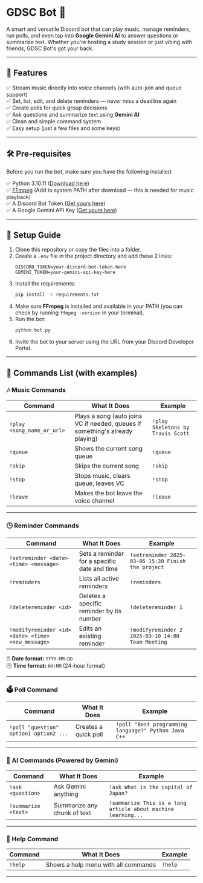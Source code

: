 
# GDSC Bot 🎉  
A smart and versatile Discord bot that can play music, manage reminders, run polls, and even tap into **Google Gemini AI** to answer questions or summarize text. Whether you're hosting a study session or just vibing with friends, GDSC Bot's got your back.

---

## 🚀 Features
✅ Stream music directly into voice channels (with auto-join and queue support)  
✅ Set, list, edit, and delete reminders — never miss a deadline again  
✅ Create polls for quick group decisions  
✅ Ask questions and summarize text using **Gemini AI**  
✅ Clean and simple command system  
✅ Easy setup (just a few files and some keys)  

---

## 🛠️ Pre-requisites
Before you run the bot, make sure you have the following installed:

✅ Python 3.10.11 ([Download here](https://www.python.org/downloads/release/python-31011/))  
✅ [FFmpeg](https://ffmpeg.org/download.html) (Add to system PATH after download — this is needed for music playback)  
✅ A Discord Bot Token ([Get yours here](https://discord.com/developers/applications))  
✅ A Google Gemini API Key ([Get yours here](https://ai.google.dev/))  

---

## 📂 Setup Guide
1. Clone this repository or copy the files into a folder.  
2. Create a `.env` file in the project directory and add these 2 lines:
    ```
    DISCORD_TOKEN=your-discord-bot-token-here
    GEMINI_TOKEN=your-gemini-api-key-here
    ```
3. Install the requirements:
    ```bash
    pip install -r requirements.txt
    ```
4. Make sure **FFmpeg** is installed and available in your PATH (you can check by running `ffmpeg -version` in your terminal).  
5. Run the bot:
    ```bash
    python bot.py
    ```
6. Invite the bot to your server using the URL from your Discord Developer Portal.

---

## 💬 Commands List (with examples)

### 🎶 Music Commands
| Command | What It Does | Example |
|---|---|---|
| `!play <song_name_or_url>` | Plays a song (auto joins VC if needed, queues if something's already playing) | `!play Skeletons by Travis Scott` |
| `!queue` | Shows the current song queue | `!queue` |
| `!skip` | Skips the current song | `!skip` |
| `!stop` | Stops music, clears queue, leaves VC | `!stop` |
| `!leave` | Makes the bot leave the voice channel | `!leave` |

---

### 🕒 Reminder Commands
| Command | What It Does | Example |
|---|---|---|
| `!setreminder <date> <time> <message>` | Sets a reminder for a specific date and time | `!setreminder 2025-03-06 15:30 Finish the project` |
| `!reminders` | Lists all active reminders | `!reminders` |
| `!deletereminder <id>` | Deletes a specific reminder by its number | `!deletereminder 1` |
| `!modifyreminder <id> <date> <time> <new_message>` | Edits an existing reminder | `!modifyreminder 2 2025-03-10 14:00 Team Meeting` |

⏰ **Date format:** `YYYY-MM-DD`  
🕒 **Time format:** `HH:MM` (24-hour format)

---

### 🗳️ Poll Command
| Command | What It Does | Example |
|---|---|---|
| `!poll "question" option1 option2 ...` | Creates a quick poll | `!poll "Best programming language?" Python Java C++` |

---

### 🤖 AI Commands (Powered by Gemini)
| Command | What It Does | Example |
|---|---|---|
| `!ask <question>` | Ask Gemini anything | `!ask What is the capital of Japan?` |
| `!summarize <text>` | Summarize any chunk of text | `!summarize This is a long article about machine learning...` |

---

### 📖 Help Command
| Command | What It Does | Example |
|---|---|---|
| `!help` | Shows a help menu with all commands | `!help` |

---
